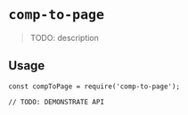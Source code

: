 # `comp-to-page`

> TODO: description

## Usage

```
const compToPage = require('comp-to-page');

// TODO: DEMONSTRATE API
```
